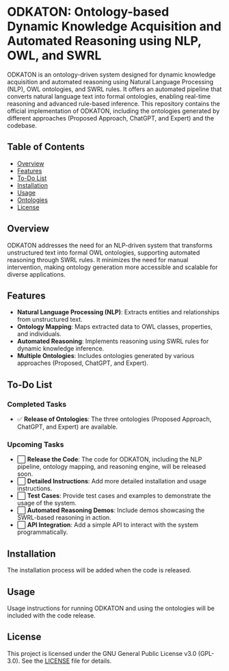 # ODKATON: Ontology-based Dynamic Knowledge Acquisition and Automated Reasoning using NLP, OWL, and SWRL

ODKATON is an ontology-driven system designed for dynamic knowledge acquisition and automated reasoning using Natural Language Processing (NLP), OWL ontologies, and SWRL rules. It offers an automated pipeline that converts natural language text into formal ontologies, enabling real-time reasoning and advanced rule-based inference. This repository contains the official implementation of ODKATON, including the ontologies generated by different approaches (Proposed Approach, ChatGPT, and Expert) and the codebase.

## Table of Contents
- [Overview](#overview)
- [Features](#features)
- [To-Do List](#to-do-list)
- [Installation](#installation)
- [Usage](#usage)
- [Ontologies](#ontologies)
- [License](#license)

## Overview
ODKATON addresses the need for an NLP-driven system that transforms unstructured text into formal OWL ontologies, supporting automated reasoning through SWRL rules. It minimizes the need for manual intervention, making ontology generation more accessible and scalable for diverse applications.

## Features
- **Natural Language Processing (NLP)**: Extracts entities and relationships from unstructured text.
- **Ontology Mapping**: Maps extracted data to OWL classes, properties, and individuals.
- **Automated Reasoning**: Implements reasoning using SWRL rules for dynamic knowledge inference.
- **Multiple Ontologies**: Includes ontologies generated by various approaches (Proposed, ChatGPT, and Expert).

## To-Do List

### Completed Tasks
- ✅ **Release of Ontologies**: The three ontologies (Proposed Approach, ChatGPT, and Expert) are available.

### Upcoming Tasks
- ⬜ **Release the Code**: The code for ODKATON, including the NLP pipeline, ontology mapping, and reasoning engine, will be released soon.
- ⬜ **Detailed Instructions**: Add more detailed installation and usage instructions.
- ⬜ **Test Cases**: Provide test cases and examples to demonstrate the usage of the system.
- ⬜ **Automated Reasoning Demos**: Include demos showcasing the SWRL-based reasoning in action.
- ⬜ **API Integration**: Add a simple API to interact with the system programmatically.

## Installation
The installation process will be added when the code is released.

## Usage
Usage instructions for running ODKATON and using the ontologies will be included with the code release.

## License
This project is licensed under the GNU General Public License v3.0 (GPL-3.0). See the [LICENSE](LICENSE) file for details.
